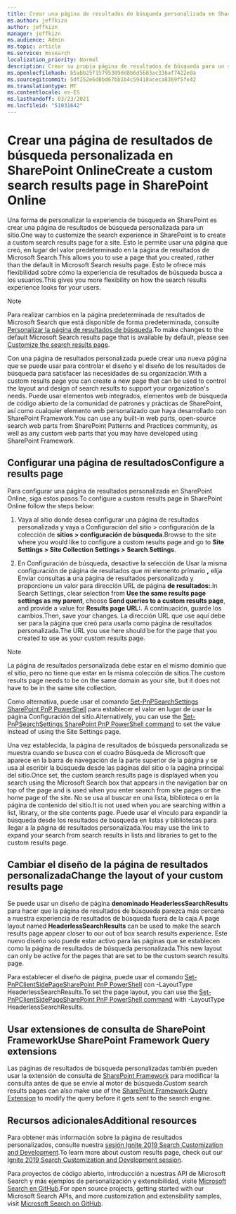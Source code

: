 ```yaml
---
title: Crear una página de resultados de búsqueda personalizada en SharePoint Online
ms.author: jeffkizn
author: jeffkizn
manager: jeffkizn
ms.audience: Admin
ms.topic: article
ms.service: mssearch
localization_priority: Normal
description: Crear su propia página de resultados de búsqueda para un sitio de SharePoint Online
ms.openlocfilehash: b5abb25f15795389dd8b6d5683ac336af7422e0a
ms.sourcegitcommit: 5df252e6d0bd67bb1b4c59418aceca8369f5fe42
ms.translationtype: MT
ms.contentlocale: es-ES
ms.lasthandoff: 03/23/2021
ms.locfileid: "51031642"
---
```

# <a name="create-a-custom-search-results-page-in-sharepoint-online"></a><span data-ttu-id="deee3-103">Crear una página de resultados de búsqueda personalizada en SharePoint Online</span><span class="sxs-lookup"><span data-stu-id="deee3-103">Create a custom search results page in SharePoint Online</span></span>

<span data-ttu-id="deee3-104">Una forma de personalizar la experiencia de búsqueda en SharePoint es crear una página de resultados de búsqueda personalizada para un sitio.</span><span class="sxs-lookup"><span data-stu-id="deee3-104">One way to customize the search experience in SharePoint is to create a custom search results page for a site.</span></span> <span data-ttu-id="deee3-105">Esto le permite usar una página que creó, en lugar del valor predeterminado en la página de resultados de Microsoft Search.</span><span class="sxs-lookup"><span data-stu-id="deee3-105">This allows you to use a page that you created, rather than the default in Microsoft Search results page.</span></span> <span data-ttu-id="deee3-106">Esto le ofrece más flexibilidad sobre cómo la experiencia de resultados de búsqueda busca a los usuarios.</span><span class="sxs-lookup"><span data-stu-id="deee3-106">This gives you more flexibility on how the search results experience looks for your users.</span></span>

>[!NOTE]
> <span data-ttu-id="deee3-107">Para realizar cambios en la página predeterminada de resultados de Microsoft Search que está disponible de forma predeterminada, consulte [Personalizar la página de resultados de búsqueda](customize-search-page.md).</span><span class="sxs-lookup"><span data-stu-id="deee3-107">To make changes to the default Microsoft Search results page that is available by default, please see [Customize the search results page](customize-search-page.md).</span></span>

<span data-ttu-id="deee3-108">Con una página de resultados personalizada puede crear una nueva página que se puede usar para controlar el diseño y el diseño de los resultados de búsqueda para satisfacer las necesidades de su organización.</span><span class="sxs-lookup"><span data-stu-id="deee3-108">With a custom results page you can create a new page that can be used to control the layout and design of search results to support your organization's needs.</span></span> <span data-ttu-id="deee3-109">Puede usar elementos web integrados, elementos web de búsqueda de código abierto de la comunidad de patrones y prácticas de SharePoint, así como cualquier elemento web personalizado que haya desarrollado con SharePoint Framework.</span><span class="sxs-lookup"><span data-stu-id="deee3-109">You can use any built-in web parts, open-source search web parts from SharePoint Patterns and Practices community, as well as any custom web parts that you may have developed using SharePoint Framework.</span></span>

## <a name="configure-a-results-page"></a><span data-ttu-id="deee3-110">Configurar una página de resultados</span><span class="sxs-lookup"><span data-stu-id="deee3-110">Configure a results page</span></span>

<span data-ttu-id="deee3-111">Para configurar una página de resultados personalizada en SharePoint Online, siga estos pasos:</span><span class="sxs-lookup"><span data-stu-id="deee3-111">To configure a custom results page in SharePoint Online follow the steps below:</span></span>

1. <span data-ttu-id="deee3-112">Vaya al sitio donde desea configurar una página de resultados personalizada y vaya a Configuración del sitio > configuración de la colección de **sitios > configuración de búsqueda**.</span><span class="sxs-lookup"><span data-stu-id="deee3-112">Browse to the site where you would like to configure a custom results page and go to **Site Settings > Site Collection Settings > Search Settings**.</span></span>

2. <span data-ttu-id="deee3-113">En Configuración de búsqueda, desactive la selección de Usar la misma configuración de página de resultados que mi elemento primario **,** elija Enviar consultas **a** una página de resultados personalizada y proporcione un valor para dirección URL de página **de resultados:**.</span><span class="sxs-lookup"><span data-stu-id="deee3-113">In Search Settings, clear selection from **Use the same results page settings as my parent**, choose **Send queries to a custom results page**, and provide a value for **Results page URL:**.</span></span> <span data-ttu-id="deee3-114">A continuación, guarde los cambios.</span><span class="sxs-lookup"><span data-stu-id="deee3-114">Then, save your changes.</span></span> <span data-ttu-id="deee3-115">La dirección URL que use aquí debe ser para la página que creó para usarla como página de resultados personalizada.</span><span class="sxs-lookup"><span data-stu-id="deee3-115">The URL you use here should be for the page that you created to use as your custom results page.</span></span>

>[!NOTE]
> <span data-ttu-id="deee3-116">La página de resultados personalizada debe estar en el mismo dominio que el sitio, pero no tiene que estar en la misma colección de sitios.</span><span class="sxs-lookup"><span data-stu-id="deee3-116">The custom results page needs to be on the same domain as your site, but it does not have to be in the same site collection.</span></span>  

<span data-ttu-id="deee3-117">Como alternativa, puede usar el comando [Set-PnPSearchSettings SharePoint PnP PowerShell](/powershell/module/sharepoint-pnp/set-pnpsearchsettings?view=sharepoint-ps) para establecer el valor en lugar de usar la página Configuración del sitio.</span><span class="sxs-lookup"><span data-stu-id="deee3-117">Alternatively, you can use the [Set-PnPSearchSettings SharePoint PnP PowerShell command](/powershell/module/sharepoint-pnp/set-pnpsearchsettings?view=sharepoint-ps) to set the value instead of using the Site Settings page.</span></span>

<span data-ttu-id="deee3-118">Una vez establecida, la página de resultados de búsqueda personalizada se muestra cuando se busca con el cuadro Búsqueda de Microsoft que aparece en la barra de navegación de la parte superior de la página y se usa al escribir la búsqueda desde las páginas del sitio o la página principal del sitio.</span><span class="sxs-lookup"><span data-stu-id="deee3-118">Once set, the custom search results page is displayed when you search using the Microsoft Search box that appears in the navigation bar on top of the page and is used when you enter search from site pages or the home page of the site.</span></span> <span data-ttu-id="deee3-119">No se usa al buscar en una lista, biblioteca o en la página de contenido del sitio.</span><span class="sxs-lookup"><span data-stu-id="deee3-119">It is not used when you are searching within a list, library, or the site contents page.</span></span> <span data-ttu-id="deee3-120">Puede usar el vínculo para expandir la búsqueda desde los resultados de búsqueda en listas y bibliotecas para llegar a la página de resultados personalizada.</span><span class="sxs-lookup"><span data-stu-id="deee3-120">You may use the link to expand your search from search results in lists and libraries to get to the custom results page.</span></span>

## <a name="change-the-layout-of-your-custom-results-page"></a><span data-ttu-id="deee3-121">Cambiar el diseño de la página de resultados personalizada</span><span class="sxs-lookup"><span data-stu-id="deee3-121">Change the layout of your custom results page</span></span>

<span data-ttu-id="deee3-122">Se puede usar un diseño de página **denominado HeaderlessSearchResults** para hacer que la página de resultados de búsqueda parezca más cercana a nuestra experiencia de resultados de búsqueda fuera de la caja.</span><span class="sxs-lookup"><span data-stu-id="deee3-122">A page layout named **HeaderlessSearchResults** can be used to make the search results page appear closer to our out of box search results experience.</span></span> <span data-ttu-id="deee3-123">Este nuevo diseño solo puede estar activo para las páginas que se establecen como la página de resultados de búsqueda personalizada.</span><span class="sxs-lookup"><span data-stu-id="deee3-123">This new layout can only be active for the pages that are set to be the custom search results page.</span></span>

<span data-ttu-id="deee3-124">Para establecer el diseño de página, puede usar el comando [Set-PnPClientSidePageSharePoint PnP PowerShell](/powershell/module/sharepoint-pnp/set-pnpclientsidepage?view=sharepoint-ps) con -LayoutType HeaderlessSearchResults.</span><span class="sxs-lookup"><span data-stu-id="deee3-124">To set the page layout, you can use the [Set-PnPClientSidePageSharePoint PnP PowerShell command](/powershell/module/sharepoint-pnp/set-pnpclientsidepage?view=sharepoint-ps) with -LayoutType HeaderlessSearchResults.</span></span>

## <a name="use-sharepoint-framework-query-extensions"></a><span data-ttu-id="deee3-125">Usar extensiones de consulta de SharePoint Framework</span><span class="sxs-lookup"><span data-stu-id="deee3-125">Use SharePoint Framework Query extensions</span></span>

<span data-ttu-id="deee3-126">Las páginas de resultados de búsqueda personalizadas también pueden usar la extensión de consulta de [SharePoint Framework](/sharepoint/dev/spfx/building-search-extensions) para modificar la consulta antes de que se envíe al motor de búsqueda.</span><span class="sxs-lookup"><span data-stu-id="deee3-126">Custom search results pages can also make use of the [SharePoint Framework Query Extension](/sharepoint/dev/spfx/building-search-extensions) to modify the query before it gets sent to the search engine.</span></span>

## <a name="additional-resources"></a><span data-ttu-id="deee3-127">Recursos adicionales</span><span class="sxs-lookup"><span data-stu-id="deee3-127">Additional resources</span></span>

<span data-ttu-id="deee3-128">Para obtener más información sobre la página de resultados personalizados, consulte nuestra [sesión Ignite 2019 Search Customization and Development](https://myignite.techcommunity.microsoft.com/sessions/85238?source=sessions).</span><span class="sxs-lookup"><span data-stu-id="deee3-128">To learn more about custom results page, check out our [Ignite 2019 Search Customization and Development session](https://myignite.techcommunity.microsoft.com/sessions/85238?source=sessions).</span></span>

<span data-ttu-id="deee3-129">Para proyectos de código abierto, introducción a nuestras API de Microsoft Search y más ejemplos de personalización y extensibilidad, visite [Microsoft Search en GitHub](https://github.com/microsoft-search).</span><span class="sxs-lookup"><span data-stu-id="deee3-129">For open source projects, getting started with our Microsoft Search APIs, and more customization and extensibility samples, visit [Microsoft Search on GitHub](https://github.com/microsoft-search).</span></span>